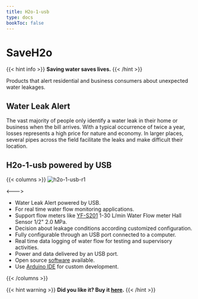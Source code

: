 ```yaml
---
title: H2o-1-usb
type: docs
bookToc: false
---
```


# SaveH2o

{{< hint info >}}
**Saving water saves lives.**
{{< /hint >}}

Products that alert residential and business consumers about unexpected water leakages.

## Water Leak Alert

The vast majority of people only identify a water leak in their home or business when the bill arrives. With a typical occurrence of twice a year, losses represents a high price for nature and economy. In larger places, several pipes across the field facilitate the leaks and make difficult their location.


## H2o-1-usb powered by USB

{{< columns >}}
![h2o-1-usb-r1](https://user-images.githubusercontent.com/86032/93647669-52c6b980-f9df-11ea-9592-127e746933c8.jpg)

<--->
- Water Leak Alert powered by USB.
- For real time water flow monitoring applications.
- Support flow meters like [YF-S201](https://www.aliexpress.com/item/32958118358.html) 1-30 L/min Water Flow meter Hall Sensor 1/2" 2.0 MPa.
- Decision about leakage conditions according customized configuration.
- Fully configurable through an USB port connected to a computer.
- Real time data logging of water flow for testing and supervisory activities.
- Power and data delivered by an USB port.
- Open source [software](https://github.com/SaveH2o/arduino) available.
- Use [Arduino IDE](https://www.arduino.cc/en/Main/Software) for custom development.

{{< /columns >}}

{{< hint warning >}}
**Did you like it? Buy it [here]().**
{{< /hint >}}

